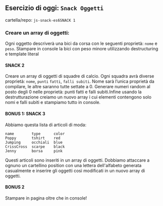 ## Esercizio di oggi: `Snack Oggetti`
cartella/repo: `js-snack-es6SNACK 1`

### Creare un array di oggetti:
Ogni oggetto descriverà una bici da corsa con le seguenti proprietà: `nome` e `peso`.
Stampare in console la bici con peso minore utilizzando destructuring e template literal
#### SNACK 2
Creare un array di oggetti di squadre di calcio.
Ogni squadra avrà diverse proprietà: `nome`, `punti` `fatti`, `falli subiti`.
Nome sarà l’unica proprietà da compilare, le altre saranno tutte settate a 0.
Generare numeri random al posto degli 0 nelle proprietà:
punti fatti e falli subiti.Infine usando la destrutturazione creiamo un nuovo array i cui elementi contengono solo nomi e falli subiti e stampiamo tutto in console.
#### BONUS 1: SNACK 3
Abbiamo questa lista di articoli di moda:
```
name        type      color
Poppy       tshirt    red
Jumping     occhiali  blue
CrissCross  scarpe    black
Jenny       borsa     pink
```
Questi articoli sono inseriti in un array di oggetti.
Dobbiamo attaccare a ognuno un cartellino position con una lettera dell'alfabeto generata casualmente e inserire gli oggetti così modificati in un nuovo array di oggetti.
#### BONUS 2
Stampare in pagina oltre che in console!